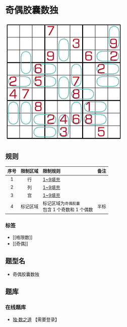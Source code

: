 # 奇偶胶囊数独

![题](../../../../images/sudoku/奇偶胶囊数独.png)

## 规则

| 序号  | 限制区域 | 限制规则                             | 备注  |
|:---:|:----:|:---------------------------------|:---:|
|  1  |  行   | [1~9填充]                          |     |
|  2  |  列   | [1~9填充]                          |     |
|  3  |  宫   | [1~9填充]                          |     |
|  4  | 标记区域 | 标记区域为`奇偶胶囊` <br/>包含 1 个奇数和 1 个偶数 | 半标  |

### 标签

- [[格限数]]
- [[奇偶]]

## 题型名

- 奇偶胶囊数独

## 题库

### 在线题库

- [独·数之道](http://www.sudokufans.org.cn/lx/game.index.php?type=oep) 【需要登录】

[1~9填充]: ../../../../rules.md#1to9填充
